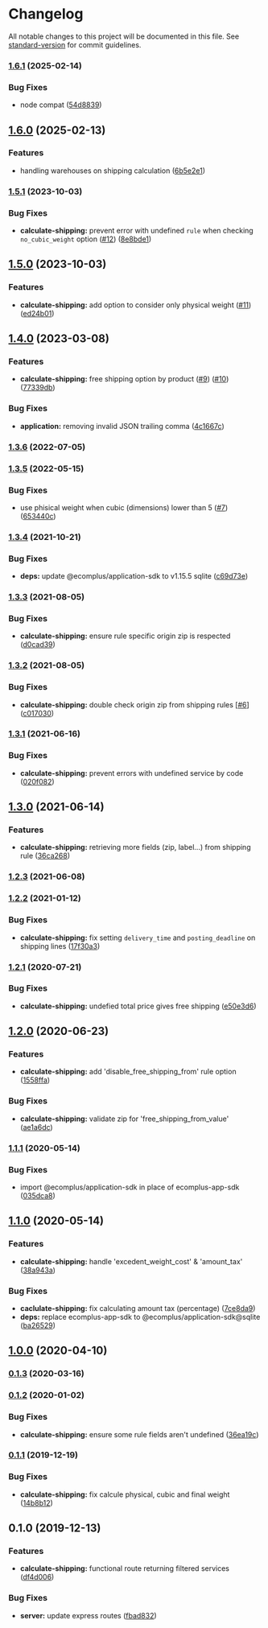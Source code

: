 # Changelog

All notable changes to this project will be documented in this file. See [standard-version](https://github.com/conventional-changelog/standard-version) for commit guidelines.

### [1.6.1](https://github.com/ecomplus/app-custom-shipping/compare/v1.6.0...v1.6.1) (2025-02-14)


### Bug Fixes

* node compat ([54d8839](https://github.com/ecomplus/app-custom-shipping/commit/54d88396c65e7f68a2079ce72744d642a0b82aba))

## [1.6.0](https://github.com/ecomplus/app-custom-shipping/compare/v1.5.1...v1.6.0) (2025-02-13)


### Features

* handling warehouses on shipping calculation ([6b5e2e1](https://github.com/ecomplus/app-custom-shipping/commit/6b5e2e1376066a3025747da4d92b273abb3d6401))

### [1.5.1](https://github.com/ecomplus/app-custom-shipping/compare/v1.5.0...v1.5.1) (2023-10-03)


### Bug Fixes

* **calculate-shipping:** prevent error with undefined `rule` when checking `no_cubic_weight` option ([#12](https://github.com/ecomplus/app-custom-shipping/issues/12)) ([8e8bde1](https://github.com/ecomplus/app-custom-shipping/commit/8e8bde14b0796753bac7b0f36fcab3728540fab2))

## [1.5.0](https://github.com/ecomplus/app-custom-shipping/compare/v1.4.0...v1.5.0) (2023-10-03)


### Features

* **calculate-shipping:** add option to consider only physical weight ([#11](https://github.com/ecomplus/app-custom-shipping/issues/11)) ([ed24b01](https://github.com/ecomplus/app-custom-shipping/commit/ed24b01ac571382a1636e0e410de9db1d0d39989))

## [1.4.0](https://github.com/ecomplus/app-custom-shipping/compare/v1.3.6...v1.4.0) (2023-03-08)


### Features

* **calculate-shipping:** free shipping option by product ([#9](https://github.com/ecomplus/app-custom-shipping/issues/9)) ([#10](https://github.com/ecomplus/app-custom-shipping/issues/10)) ([77339db](https://github.com/ecomplus/app-custom-shipping/commit/77339db70e9de76a353d24bd64415beca70bdf12))


### Bug Fixes

* **application:** removing invalid JSON trailing comma ([4c1667c](https://github.com/ecomplus/app-custom-shipping/commit/4c1667c6dd66ceb55eee37efde1e0dffdd4f9d6a))

### [1.3.6](https://github.com/ecomplus/app-custom-shipping/compare/v1.3.5...v1.3.6) (2022-07-05)

### [1.3.5](https://github.com/ecomplus/app-custom-shipping/compare/v1.3.4...v1.3.5) (2022-05-15)


### Bug Fixes

* use phisical weight when cubic (dimensions) lower than 5 ([#7](https://github.com/ecomplus/app-custom-shipping/issues/7)) ([653440c](https://github.com/ecomplus/app-custom-shipping/commit/653440c90953a01399f7289b6607ab4bac585e3f))

### [1.3.4](https://github.com/ecomplus/app-custom-shipping/compare/v1.3.3...v1.3.4) (2021-10-21)


### Bug Fixes

* **deps:** update @ecomplus/application-sdk to v1.15.5 sqlite ([c69d73e](https://github.com/ecomplus/app-custom-shipping/commit/c69d73ed53fca8c5fa7486c93dee34639585c916))

### [1.3.3](https://github.com/ecomplus/app-custom-shipping/compare/v1.3.2...v1.3.3) (2021-08-05)


### Bug Fixes

* **calculate-shipping:** ensure rule specific origin zip is respected ([d0cad39](https://github.com/ecomplus/app-custom-shipping/commit/d0cad39666cdb56d6948d3a22d4534ba52dc37b3))

### [1.3.2](https://github.com/ecomplus/app-custom-shipping/compare/v1.3.1...v1.3.2) (2021-08-05)


### Bug Fixes

* **calculate-shipping:** double check origin zip from shipping rules [[#6](https://github.com/ecomplus/app-custom-shipping/issues/6)] ([c017030](https://github.com/ecomplus/app-custom-shipping/commit/c0170309347953fe2f23b1930911f883541f9dc5))

### [1.3.1](https://github.com/ecomplus/app-custom-shipping/compare/v1.3.0...v1.3.1) (2021-06-16)


### Bug Fixes

* **calculate-shipping:** prevent errors with undefined service by code ([020f082](https://github.com/ecomplus/app-custom-shipping/commit/020f08292f74b64e44a54241830b6e148b4b9047))

## [1.3.0](https://github.com/ecomplus/app-custom-shipping/compare/v1.2.3...v1.3.0) (2021-06-14)


### Features

* **calculate-shipping:** retrieving more fields (zip, label...) from shipping rule ([36ca268](https://github.com/ecomplus/app-custom-shipping/commit/36ca26875238cec7020c9d591e74e45dca78336d))

### [1.2.3](https://github.com/ecomplus/app-custom-shipping/compare/v1.2.2...v1.2.3) (2021-06-08)

### [1.2.2](https://github.com/ecomplus/app-custom-shipping/compare/v1.2.1...v1.2.2) (2021-01-12)


### Bug Fixes

* **calculate-shipping:** fix setting `delivery_time` and `posting_deadline` on shipping lines ([17f30a3](https://github.com/ecomplus/app-custom-shipping/commit/17f30a39649664629787af011cae6b2c802f0279))

### [1.2.1](https://github.com/ecomplus/app-custom-shipping/compare/v1.2.0...v1.2.1) (2020-07-21)


### Bug Fixes

* **calculate-shipping:** undefied total price gives free shipping ([e50e3d6](https://github.com/ecomplus/app-custom-shipping/commit/e50e3d6e4b42e36d70fd5a06ef023263e33aa51b))

## [1.2.0](https://github.com/ecomplus/app-custom-shipping/compare/v1.1.1...v1.2.0) (2020-06-23)


### Features

* **calculate-shipping:** add 'disable_free_shipping_from' rule option ([1558ffa](https://github.com/ecomplus/app-custom-shipping/commit/1558ffaff830f11d6df480fcb54548dc7ab10e14))


### Bug Fixes

* **calculate-shipping:** validate zip for 'free_shipping_from_value' ([ae1a6dc](https://github.com/ecomplus/app-custom-shipping/commit/ae1a6dc6fb67ea5116220f00c9b660fe0d12d1e0))

### [1.1.1](https://github.com/ecomplus/app-custom-shipping/compare/v1.1.0...v1.1.1) (2020-05-14)


### Bug Fixes

* import @ecomplus/application-sdk in place of ecomplus-app-sdk ([035dca8](https://github.com/ecomplus/app-custom-shipping/commit/035dca8a96abf4b0d022bc937ee1faa3e9622fd9))

## [1.1.0](https://github.com/ecomplus/app-custom-shipping/compare/v1.0.0...v1.1.0) (2020-05-14)


### Features

* **calculate-shipping:** handle 'excedent_weight_cost' & 'amount_tax' ([38a943a](https://github.com/ecomplus/app-custom-shipping/commit/38a943ace80b6f206cf7ba726f8f11dd577fd80f))


### Bug Fixes

* **caclulate-shipping:** fix calculating amount tax (percentage) ([7ce8da9](https://github.com/ecomplus/app-custom-shipping/commit/7ce8da912d3642a8dd994ba00f2c1f9c21db9144))
* **deps:** replace ecomplus-app-sdk to @ecomplus/application-sdk@sqlite ([ba26529](https://github.com/ecomplus/app-custom-shipping/commit/ba26529d1e38b5de9c61ff911ec29ee5d90c7921))

## [1.0.0](https://github.com/ecomplus/app-custom-shipping/compare/v0.1.3...v1.0.0) (2020-04-10)

### [0.1.3](https://github.com/ecomplus/app-custom-shipping/compare/v0.1.2...v0.1.3) (2020-03-16)

### [0.1.2](https://github.com/ecomclub/app-custom-shipping/compare/v0.1.1...v0.1.2) (2020-01-02)


### Bug Fixes

* **calculate-shipping:** ensure some rule fields aren't undefined ([36ea19c](https://github.com/ecomclub/app-custom-shipping/commit/36ea19c5be3ccdf9433f46790e5c6ca328728516))

### [0.1.1](https://github.com/ecomclub/app-custom-shipping/compare/v0.1.0...v0.1.1) (2019-12-19)


### Bug Fixes

* **calculate-shipping:** fix calcule physical, cubic and final weight ([14b8b12](https://github.com/ecomclub/app-custom-shipping/commit/14b8b1240e5718e3dc86ff889f9dba8dd85ca0f7))

## 0.1.0 (2019-12-13)


### Features

* **calculate-shipping:** functional route returning filtered services ([df4d006](https://github.com/ecomclub/app-custom-shipping/commit/df4d006a5c9b6984a380ca2ca64ad474bccb16aa))


### Bug Fixes

* **server:** update express routes ([fbad832](https://github.com/ecomclub/app-custom-shipping/commit/fbad8325359dfd240cd7594b5f2d230414ab5f9c))
